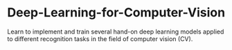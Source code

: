 # Deep-Learning-for-Computer-Vision
Learn to implement and train several hand-on deep learning models applied to different recognition tasks in the field of computer vision (CV).
